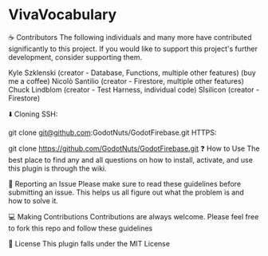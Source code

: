 # VivaVocabulary

☕ Contributors
The following individuals and many more have contributed significantly to this project. If you would like to support this project's further development, consider supporting them.

Kyle Szklenski (creator - Database, Functions, multiple other features) (buy me a coffee)
Nicolò Santilio (creator - Firestore, multiple other features)
Chuck Lindblom (creator - Test Harness, individual code)
SIsilicon (creator - Firestore)

⬇️ Cloning
SSH:

git clone git@github.com:GodotNuts/GodotFirebase.git
HTTPS:

git clone https://github.com/GodotNuts/GodotFirebase.git
❓ How to Use
The best place to find any and all questions on how to install, activate, and use this plugin is through the wiki.

🐛 Reporting an Issue
Please make sure to read these guidelines before submitting an issue. This helps us all figure out what the problem is and how to solve it.

💻 Making Contributions
Contributions are always welcome. Please feel free to fork this repo and follow these guidelines

📝 License
This plugin falls under the MIT License
